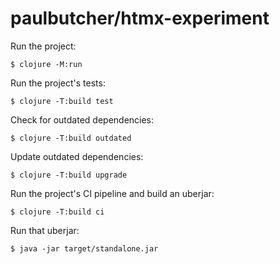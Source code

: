 # paulbutcher/htmx-experiment

Run the project:

    $ clojure -M:run

Run the project's tests:

    $ clojure -T:build test

Check for outdated dependencies:

    $ clojure -T:build outdated

Update outdated dependencies:

    $ clojure -T:build upgrade

Run the project's CI pipeline and build an uberjar:

    $ clojure -T:build ci

Run that uberjar:

    $ java -jar target/standalone.jar
